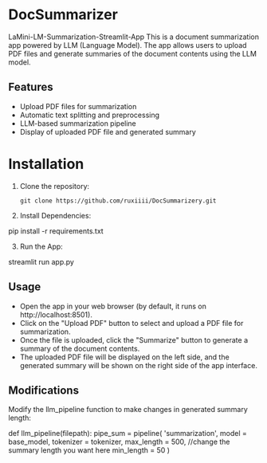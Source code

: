 # DocSummarizer

LaMini-LM-Summarization-Streamlit-App
This is a document summarization app powered by LLM (Language Model). The app allows users to upload PDF files and generate summaries of the document contents using the LLM model.


## Features

- Upload PDF files for summarization
- Automatic text splitting and preprocessing
- LLM-based summarization pipeline
- Display of uploaded PDF file and generated summary

# Installation

1. Clone the repository:

   ```shell
   git clone https://github.com/ruxiiii/DocSummarizery.git

2. Install Dependencies:

  pip install -r requirements.txt

3. Run the App:

  streamlit run app.py


## Usage

* Open the app in your web browser (by default, it runs on http://localhost:8501).
* Click on the "Upload PDF" button to select and upload a PDF file for summarization.
* Once the file is uploaded, click the "Summarize" button to generate a summary of the document 
  contents.
* The uploaded PDF file will be displayed on the left side, and the generated summary will be 
  shown on the right side of the app interface.


## Modifications

Modify the llm_pipeline function to make changes in generated summary length:

def llm_pipeline(filepath):
    pipe_sum = pipeline(
        'summarization',
        model = base_model,
        tokenizer = tokenizer,
        max_length = 500, //change the summary length you want here
        min_length = 50
    )

